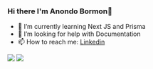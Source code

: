 ### Hi there I'm Anondo Bormon👋

- 🌱 I’m currently learning Next JS and Prisma
- 🤔 I’m looking for help with Documentation
- 📫 How to reach me:  [Linkedin](https://www.linkedin.com/in/anondo-bormon-32b84a210/)


<img src='https://github-readme-stats.vercel.app/api?username=devanondo&&show_icons=true&title_color=2980b9&icon_color=bb2acf&text_color=34495e&bg_color=ecf0f1'>


<img src='https://github-readme-stats.vercel.app/api/top-langs/?username=devanondo&langs_count=8'>
